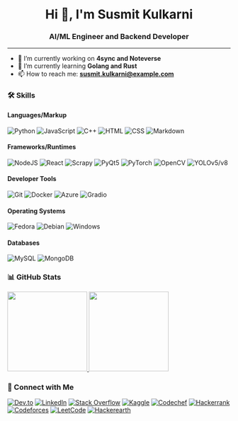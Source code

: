 <h1 align="center">Hi 👋, I'm Susmit Kulkarni</h1>
<h3 align="center">AI/ML Engineer and Backend Developer</h3>

---

- 🔭 I’m currently working on **4sync and Noteverse**
- 🌱 I’m currently learning **Golang and Rust**
- 📫 How to reach me: **susmit.kulkarni@example.com**

### 🛠️ Skills

#### Languages/Markup
![Python](https://img.shields.io/badge/-Python-000?&logo=Python) 
![JavaScript](https://img.shields.io/badge/-JavaScript-000?&logo=JavaScript) 
![C++](https://img.shields.io/badge/-C++-000?&logo=c%2b%2b&logoColor=00599C) 
![HTML](https://img.shields.io/badge/-HTML-000?&logo=html5) 
![CSS](https://img.shields.io/badge/-CSS-000?&logo=css3&logoColor=1572B6) 
![Markdown](https://img.shields.io/badge/-Markdown-000?&logo=markdown)

#### Frameworks/Runtimes
![NodeJS](https://img.shields.io/badge/-NodeJS-000?&logo=node.js) 
![React](https://img.shields.io/badge/-React-000?&logo=react) 
![Scrapy](https://img.shields.io/badge/-Scrapy-000?&logo=scrapy) 
![PyQt5](https://img.shields.io/badge/-PyQt5-000?&logo=qt) 
![PyTorch](https://img.shields.io/badge/-PyTorch-000?&logo=pytorch) 
![OpenCV](https://img.shields.io/badge/-OpenCV-000?&logo=opencv) 
![YOLOv5/v8](https://img.shields.io/badge/-YOLOv5/v8-000?&logo=yolo)

#### Developer Tools
![Git](https://img.shields.io/badge/-Git-000?&logo=git) 
![Docker](https://img.shields.io/badge/-Docker-000?&logo=docker) 
![Azure](https://img.shields.io/badge/-Azure-000?&logo=microsoft-azure) 
![Gradio](https://img.shields.io/badge/-Gradio-000?&logo=gradio)

#### Operating Systems
![Fedora](https://img.shields.io/badge/-Fedora-000?&logo=fedora) 
![Debian](https://img.shields.io/badge/-Debian-000?&logo=debian) 
![Windows](https://img.shields.io/badge/-Windows-000?&logo=windows)

#### Databases
![MySQL](https://img.shields.io/badge/-MySQL-000?&logo=mysql) 
![MongoDB](https://img.shields.io/badge/-MongoDB-000?&logo=mongodb)

### 📊 GitHub Stats
<a href="https://github-readme-stats.vercel.app/api?username=elfhelm07&show_icons=true&theme=dark">
  <img height="180em" src="https://github-readme-stats.vercel.app/api?username=elfhelm07&show_icons=true&theme=dark&include_all_commits=true&count_private=true"/>
</a>
<a href="https://github-readme-stats.vercel.app/api/top-langs/?username=elfhelm07&theme=dark&layout=compact">
  <img height="180em" src="https://github-readme-stats.vercel.app/api/top-langs/?username=elfhelm07&theme=dark&layout=compact"/>
</a>

### 🤝 Connect with Me
<p align="left">
<a href="https://dev.to/a" target="blank"><img src="https://img.shields.io/badge/Dev.to-000?style=for-the-badge&logo=dev.to&logoColor=white" alt="Dev.to"/></a>
<a href="https://www.linkedin.com/in/susmit-kulkarni-5a626124b/" target="blank"><img src="https://img.shields.io/badge/LinkedIn-000?style=for-the-badge&logo=linkedin&logoColor=white" alt="LinkedIn"/></a>
<a href="https://stackoverflow.com/users/20410464/elfhelm" target="blank"><img src="https://img.shields.io/badge/Stack%20Overflow-000?style=for-the-badge&logo=stackoverflow&logoColor=white" alt="Stack Overflow"/></a>
<a href="https://kaggle.com/a" target="blank"><img src="https://img.shields.io/badge/Kaggle-000?style=for-the-badge&logo=kaggle&logoColor=white" alt="Kaggle"/></a>
<a href="https://www.codechef.com/users/elfhelm" target="blank"><img src="https://img.shields.io/badge/Codechef-000?style=for-the-badge&logo=codechef&logoColor=white" alt="Codechef"/></a>
<a href="https://www.hackerrank.com/profile/HR325" target="blank"><img src="https://img.shields.io/badge/Hackerrank-000?style=for-the-badge&logo=hackerrank&logoColor=white" alt="Hackerrank"/></a>
<a href="https://codeforces.com/profile/a" target="blank"><img src="https://img.shields.io/badge/Codeforces-000?style=for-the-badge&logo=codeforces&logoColor=white" alt="Codeforces"/></a>
<a href="https://leetcode.com/u/elfhelm/" target="blank"><img src="https://img.shields.io/badge/LeetCode-000?style=for-the-badge&logo=leetcode&logoColor=white" alt="LeetCode"/></a>
<a href="https://www.hackerearth.com/a" target="blank"><img src="https://img.shields.io/badge/Hackerearth-000?style=for-the-badge&logo=hackerearth&logoColor=white" alt="Hackerearth"/></a>
</p>
